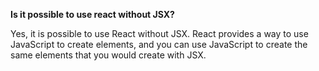 **Is it possible to use react without JSX?**

Yes, it is possible to use React without JSX. React provides a way to use JavaScript to create elements, and you can use JavaScript to create the same elements that you would create with JSX.
